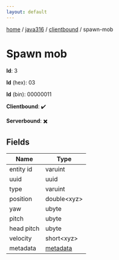 ```yaml
---
layout: default
---
```


[home](/)  /  [java316](/protocol/java316)  /  [clientbound](/protocol/java316/clientbound)  /  spawn-mob

# Spawn mob

**Id**: 3

**Id** (hex): 03

**Id** (bin): 00000011

**Clientbound**: ✔️

**Serverbound**: ✖️

## Fields

Name | Type
---|---
entity id | varuint
uuid | uuid
type | varuint
position | double&lt;xyz&gt;
yaw | ubyte
pitch | ubyte
head pitch | ubyte
velocity | short&lt;xyz&gt;
metadata | [metadata](/protocol/java316/metadata)
